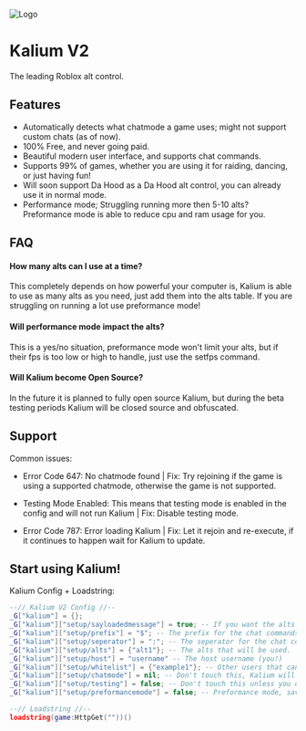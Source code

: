 
![Logo](https://casualdev.xyz/kalium.png)


# Kalium V2

The leading Roblox alt control.


## Features

- Automatically detects what chatmode a game uses; might not support custom chats (as of now).
- 100% Free, and never going paid.
- Beautiful modern user interface, and supports chat commands.
- Supports 99% of games, whether you are using it for raiding, dancing, or just having fun!
- Will soon support Da  Hood as a Da Hood alt control, you can already use it in normal mode. 
- Performance mode; Struggling running more then 5-10 alts? Preformance mode is able to reduce cpu and ram usage for you.

## FAQ

#### How many alts can I use at a time?

This completely depends on how powerful your computer is, Kalium is able to use as many alts as you need, just add them into the alts table. If you are struggling on running a lot use preformance mode!

#### Will performance mode impact the alts?

This is a yes/no situation, preformance mode won't limit your alts, but if their fps is too low or high to handle, just use the setfps command.

#### Will Kalium become Open Source?

In the future it is planned to fully open source Kalium, but during the beta testing periods Kalium will be closed source and obfuscated.


## Support

Common issues:

- Error Code 647: No chatmode found | Fix: Try rejoining if the game is using a supported chatmode, otherwise the game is not supported.

- Testing Mode Enabled: This means that testing mode is enabled in the config and will not run Kalium | Fix: Disable testing mode.

- Error Code 787: Error loading Kalium | Fix: Let it rejoin and re-execute, if it continues to happen wait for Kalium to update.

## Start using Kalium!

Kalium Config + Loadstring:

```lua
--// Kalium V2 Config //--
_G["kalium"] = {};
_G["kalium"]["setup/sayloadedmessage"] = true; -- If you want the alts to send a message when Kalium is loaded, set this to true.
_G["kalium"]["setup/prefix"] = "$"; -- The prefix for the chat commands.
_G["kalium"]["setup/seperator"] = ":"; -- The seperator for the chat commands.
_G["kalium"]["setup/alts"] = {"alt1"}; -- The alts that will be used.
_G["kalium"]["setup/host"] = "username" -- The host username (you!)
_G["kalium"]["setup/whitelist"] = {"example1"}; -- Other users that can use Kalium.
_G["kalium"]["setup/chatmode"] = nil; -- Don't touch this, Kalium will set it automatically.
_G["kalium"]["setup/testing"] = false; -- Don't touch this unless you don't want Kalium to load or are debugging.
_G["kalium"]["setup/preformancemode"] = false; -- Preformance mode, saves cpu and ram but might slow down Kalium.

--// Loadstring //--
loadstring(game:HttpGet(""))()
```
